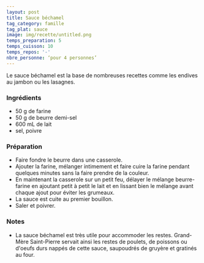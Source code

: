 ```yaml
---
layout: post
title: Sauce béchamel
tag_category: famille
tag_plat: sauce
image: img/recette/untitled.png
temps_preparation: 5
temps_cuisson: 10
temps_repos: '-'
nbre_personne: ‘pour 4 personnes’
---
```

Le sauce béchamel est la base de nombreuses recettes comme les endives au jambon ou les lasagnes.

### Ingrédients
* 50 g de farine
* 50 g de beurre demi-sel
* 600 mL de lait
* sel, poivre

### Préparation
* Faire fondre le beurre dans une casserole.
* Ajouter la farine, mélanger intimement et faire cuire la farine pendant quelques minutes sans la faire prendre de la couleur.
* En maintenant la casserole sur un petit feu, délayer le mélange beurre-farine en ajoutant petit à petit le lait et en lissant bien le mélange avant chaque ajout pour éviter les grumeaux.
* La sauce est cuite au premier bouillon.
* Saler et poivrer.

### Notes
* La sauce béchamel est très utile pour accommoder les restes. Grand-Mère Saint-Pierre servait ainsi les restes de poulets, de poissons ou d'oeufs durs nappés de cette sauce, saupoudrés de gruyère et gratinés au four.   
